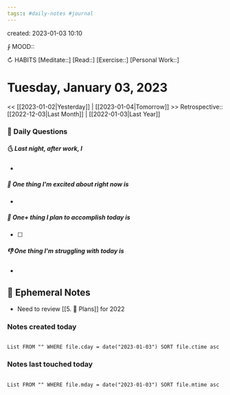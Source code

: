 ```yaml
---
tags:: #daily-notes #journal
---
```

created: 2023-01-03 10:10

⨑ MOOD::

↻ HABITS
[Meditate::]
[Read::]
[Exercise::]
[Personal Work::]

# Tuesday, January 03, 2023

\<\< [[2023-01-02|Yesterday]] | [[2023-01-04|Tomorrow]] >>
Retrospective:: [[2022-12-03|Last Month]] | [[2022-01-03|Last Year]]

### 📅 Daily Questions

##### 🌜 Last night, after work, I

-

##### 🙌 One thing I'm excited about right now is

-

##### 🚀 One+ thing I plan to accomplish today is

- [ ]

##### 👎 One thing I'm struggling with today is

-

## 📝 Ephemeral Notes

- Need to review [[5. 🍕 Plans]] for 2022

### Notes created today

```dataview

List FROM "" WHERE file.cday = date("2023-01-03") SORT file.ctime asc

```

### Notes last touched today

```dataview

List FROM "" WHERE file.mday = date("2023-01-03") SORT file.mtime asc

```
